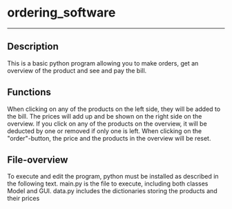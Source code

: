 # ordering_software
___
## Description
This is a basic python program allowing you to make orders, get an overview of the product and see and pay the bill.

## Functions
When clicking on any of the products on the left side, they will be added to the bill. The prices will add up and be
shown on the right side on the overview. If you click on any of the products on the overview, it will be deducted by one
or removed if only one is left.
When clicking on the "order"-button, the price and the products in the overview will be reset.

## File-overview
To execute and edit the program, python must be installed as described in the following text.
main.py is the file to execute, including both classes Model and GUI. data.py includes the dictionaries storing the
products and their prices

